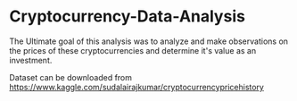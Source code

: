# Cryptocurrency-Data-Analysis
The Ultimate goal of this analysis was to analyze and make observations on the prices of these cryptocurrencies and determine it's value as an investment. 

Dataset can be downloaded from https://www.kaggle.com/sudalairajkumar/cryptocurrencypricehistory
